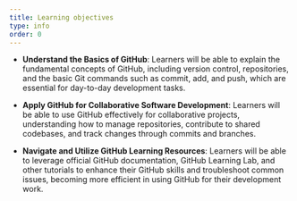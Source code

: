 ```yaml
---
title: Learning objectives
type: info
order: 0
---
```


- **Understand the Basics of GitHub**: Learners will be able to explain the fundamental concepts of GitHub, including version control, repositories, and the basic Git commands such as commit, add, and push, which are essential for day-to-day development tasks.

- **Apply GitHub for Collaborative Software Development**: Learners will be able to use GitHub effectively for collaborative projects, understanding how to manage repositories, contribute to shared codebases, and track changes through commits and branches.

- **Navigate and Utilize GitHub Learning Resources**: Learners will be able to leverage official GitHub documentation, GitHub Learning Lab, and other tutorials to enhance their GitHub skills and troubleshoot common issues, becoming more efficient in using GitHub for their development work.

